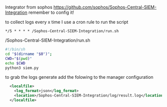 Integrator from sophos
https://github.com/sophos/Sophos-Central-SIEM-Integration
remember to config it!

to collect logs every x time I use a cron rule to run the script 
```crontab
*/5 * * * * /Sophos-Central-SIEM-Integration/run.sh
```

/Sophos-Central-SIEM-Integration/run.sh
```sh
#!/bin/sh
cd "$(dirname "$0")";
CWD="$(pwd)"
echo $CWD
python3 siem.py
```

to grab the logs generate add the folowing to the manager configuration

```xml
  <localfile>
    <log_format>json</log_format>
    <location>/Sophos-Central-SIEM-Integration/log/result.log</location>
  </localfile>
```
